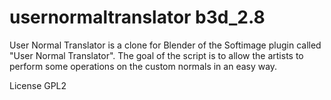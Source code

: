 # usernormaltranslator b3d_2.8
User Normal Translator is a clone for Blender of the Softimage plugin called "User Normal Translator". The goal of the script is to allow the artists to perform some operations on the custom normals in an easy way.

License GPL2
